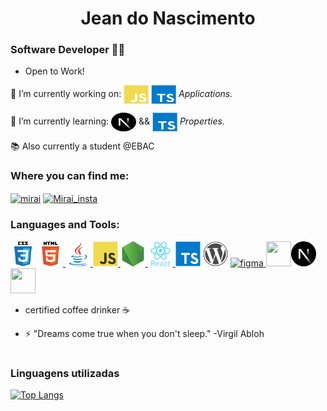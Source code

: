 ### <h1 align="center">Jean do Nascimento</h1>

<h3> Software Developer 👨‍💻</h3>

- Open to Work!

<div> <p>🔭 I’m currently working on:  <img align="center" alt="Mirai-Js" height="30" width="40" src="https://raw.githubusercontent.com/devicons/devicon/master/icons/javascript/javascript-plain.svg"> <img align="center" alt="Mirai-Ts" height="30" width="40" src="https://raw.githubusercontent.com/devicons/devicon/master/icons/typescript/typescript-plain.svg">
  <I>Applications.</I> </p> </div>
 
 
<div> <p> 🌱 I’m currently learning:   <img align="center" alt="Mirai-Next" height="30" width="40" src="https://raw.githubusercontent.com/devicons/devicon/master/icons/nextjs/nextjs-original.svg"> && <img align="center" alt="Mirai-Ts" height="30" width="40" src="https://raw.githubusercontent.com/devicons/devicon/master/icons/typescript/typescript-plain.svg"> <I>Properties.</I>

📚 Also currently a student @EBAC 
  
</p> </div>

<h3 align="left">Where you can find me:</h3> 
<p align="left">
<a href="https://www.linkedin.com/in/jean-do-nascimento-759632230/" target="blank"><img align="center" src="https://raw.githubusercontent.com/rahuldkjain/github-profile-readme-generator/master/src/images/icons/Social/linked-in-alt.svg" alt="mirai" height="30" width="40" /></a>
 <a href="https://instagram.com/mirai.xz" target="blank"><img align="center" src="https://raw.githubusercontent.com/rahuldkjain/github-profile-readme-generator/master/src/images/icons/Social/instagram.svg" alt="Mirai_insta" height="30" width="40" /></a>
</p>

<h3 align="left">Languages and Tools:</h3>
<p align="left">
<img src="https://raw.githubusercontent.com/devicons/devicon/master/icons/css3/css3-original-wordmark.svg" alt="css3" width="40" height="40"/> </a>  <a href="https://www.w3.org/html/" target="_blank" rel="noreferrer"> <img src="https://raw.githubusercontent.com/devicons/devicon/master/icons/html5/html5-original-wordmark.svg" alt="html5" width="40" height="40"/> </a> <a href="https://www.java.com" target="_blank" rel="noreferrer"> <img src="https://raw.githubusercontent.com/devicons/devicon/master/icons/java/java-original.svg" alt="java" width="40" height="40"/> </a> <a href="https://developer.mozilla.org/en-US/docs/Web/JavaScript" target="_blank" rel="noreferrer"> <img src="https://raw.githubusercontent.com/devicons/devicon/master/icons/javascript/javascript-original.svg" alt="javascript" width="40" height="40"/> </a> <a href="https://nodejs.org" target="_blank" rel="noreferrer"> <img src="https://raw.githubusercontent.com/devicons/devicon/master/icons/nodejs/nodejs-original.svg" alt="node" width="40" height="40"/> </a> <a href="https://reactjs.org/" target="_blank" rel="noreferrer"> <img src="https://raw.githubusercontent.com/devicons/devicon/master/icons/react/react-original-wordmark.svg" alt="react" width="40" height="40"/> </a> <img src="https://raw.githubusercontent.com/devicons/devicon/master/icons/typescript/typescript-original.svg" alt="typescript" width="40" height="40"/> </a> <a><img src="https://raw.githubusercontent.com/devicons/devicon/master/icons/wordpress/wordpress-plain.svg" width="40" height="40" />
</a> <a href="https://www.figma.com/" target="_blank" rel="noreferrer"> <img src="https://www.vectorlogo.zone/logos/figma/figma-icon.svg" alt="figma" width="40" height="40"/> </a> <a><img src="https://www.vectorlogo.zone/logos/tailwindcss/tailwindcss-icon.svg" width="40" height="40" /></a><a href="https://nextjs.org"><img  src="https://raw.githubusercontent.com/devicons/devicon/master/icons/nextjs/nextjs-original.svg" alt="Next" height="40" width="40"></a>  <a><img src="https://cdn.jsdelivr.net/gh/devicons/devicon@latest/icons/sass/sass-original.svg" lt="sass" width="40" height="40"/></a>
          
</p>



- certified coffee drinker ☕

- ⚡ "Dreams come true when you don't sleep."    -Virgil Abloh 


#
### Linguagens utilizadas

[![Top Langs](https://github-readme-stats.vercel.app/api/top-langs/?username=Jean-do-Nascimento&layout=compact)](https://github.com/anuraghazra/github-readme-stats)
